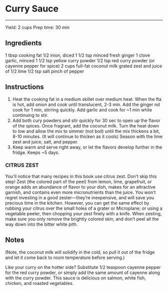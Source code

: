 # Curry Sauce
---
Yield: 2 cups
Prep time: 30 min

## Ingredients

1 tbsp cooking fat
1/2 inion, diced
1 1/2 tsp minced fresh ginger
1 clove garlic, minced
1 1/2 tsp yellow curry powder
1/2 tsp red curry powder (or cayenne pepper for spice)
2 cups full-fat coconut milk
grated zest and juice of 1/2 lime
1/2 tsp salt
pinch of pepper

## Instructions
1. Heat the cooking fat in a medium skillet over medium heat. When the fta is hot, add onion and cook until translucent, 2-3 min. Add the ginger nd cook for 1 min, stirring quickly. Add garlic and cook for ~1 min while continuing to stir.
2. Add both cury powders and stir quickly for 30 sec to open up the flavor of the spices. Once fragrant, add the coconut milk. Turn the heat down to low and allow the mix to simmer (not boil) until the mix thickens a bit, 8-10 minutes. (It will continue to thicken as it cools) Season with the lime zest and juice, salt, and pepper.
3. Keep warm and serve right away, or let the flavors develop further in the fridge. Keeps ~5 days.

### CITRUS ZEST 
You'll notice that many recipes in this book
use citrus zest. Don’t skip this step! Zest (the colored part
of the peel) from lemon, lime, grapefruit, or orange adds an
abundance of flavor to your dish, makes for an attractive
garnish, and contains even more micronutrients than the
juice. You won't regret investing in a good zester—they’re
inexpensive, and will save you precious time in the kitchen.
However, you can get the same effect by rubbing your citrus
over the small holes of a grater or Microplane; or using
a vegetable peeler, then chopping your zest finely with a
knife. When zesting, make sure you only remove the brightly
colored skin, and don’t peel all the way down into the bitter
white pith.


## Notes

(Note, the coconut milk will solidify in the cold, so pull it
out of the fridge and let it come back to room temperature
before serving.)


Like your curry on the hotter side?
Substitute 1/2 teaspoon cayenne pepper
for the red curry powder, or simply
add the same amount of cayenne
along with the curry powder. This
sauce is delicious on salmon, white
fish, chicken, and roasted vegetables.